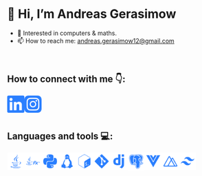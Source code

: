 # 👋 Hi, I’m Andreas Gerasimow
- 👀 Interested in computers & maths.
- 📫 How to reach me: andreas.gerasimow12@gmail.com

</br>

## How to connect with me 👇:
[<img align="left" alt="Andreas Gerasimow on LinkedIn" width="40px" src="https://raw.githubusercontent.com/dev-andreas/dev-andreas/main/linkedin.svg" />][linkedin]
[<img align="left" alt="Andreas Gerasimow on Instagram" width="40px" src="https://raw.githubusercontent.com/dev-andreas/dev-andreas/main/instagram.svg" />][instagram]

[instagram]: https://www.instagram.com/real_gera_/
[linkedin]: https://www.linkedin.com/in/andreas-gerasimow-341a551b2/

</br>
</br>
</br>

## Languages and tools 💻:
[<img align="left" alt="Java" height="40px" src="https://raw.githubusercontent.com/dev-andreas/dev-andreas/main/java.svg" />][java]
[<img align="left" alt="JavaFX" height="40px" src="https://raw.githubusercontent.com/dev-andreas/dev-andreas/main/jfx.svg" />][jfx]
[<img align="left" alt="python" height="40px" src="https://raw.githubusercontent.com/dev-andreas/dev-andreas/main/python.svg" />][python]
[<img align="left" alt="Git" width="40px" src="https://raw.githubusercontent.com/dev-andreas/dev-andreas/main/linux.svg" />][linux]
[<img align="left" alt="Git" width="40px" src="https://raw.githubusercontent.com/dev-andreas/dev-andreas/main/bash.svg" />][bash]
[<img align="left" alt="Git" width="40px" src="https://raw.githubusercontent.com/dev-andreas/dev-andreas/main/git.svg" />][git]
[<img align="left" alt="Django" width="40px" src="https://raw.githubusercontent.com/dev-andreas/dev-andreas/main/django.svg" />][django]
[<img align="left" alt="PostgreSQL" width="40px" src="https://raw.githubusercontent.com/dev-andreas/dev-andreas/main/pgsql.svg" />][pgsql]
[<img align="left" alt="Vue.js" width="40px" src="https://raw.githubusercontent.com/dev-andreas/dev-andreas/main/vue.svg" />][vue]
[<img align="left" alt="Nuxt.js" width="40px" src="https://raw.githubusercontent.com/dev-andreas/dev-andreas/main/nuxt.svg" />][nuxt]
[<img align="left" alt="TailwindCSS" width="40px" src="https://raw.githubusercontent.com/dev-andreas/dev-andreas/main/tailwindcss.svg" />][tailwind]

[java]: https://www.oracle.com/java/technologies/java-se-glance.html
[jfx]: https://openjfx.io/
[python]: https://www.python.org/
[linux]: https://www.kernel.org/
[bash]: https://www.gnu.org/software/bash/
[git]: https://git-scm.com/
[django]: https://www.djangoproject.com/
[pgsql]: https://www.postgresql.org/
[vue]: https://vuejs.org/
[nuxt]: https://nuxtjs.org/
[tailwind]: https://tailwindcss.com/
<!---
dev-andreas/dev-andreas is a ✨ special ✨ repository because its `README.md` (this file) appears on your GitHub profile.
You can click the Preview link to take a look at your changes.
--->
